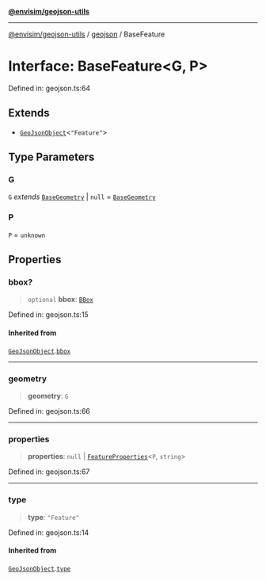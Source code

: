 [**@envisim/geojson-utils**](../../README.md)

---

[@envisim/geojson-utils]() / [geojson](../README.md) / BaseFeature

# Interface: BaseFeature\<G, P\>

Defined in: geojson.ts:64

## Extends

- [`GeoJsonObject`](GeoJsonObject.md)\<`"Feature"`\>

## Type Parameters

### G

`G` _extends_ [`BaseGeometry`](../type-aliases/BaseGeometry.md) \| `null` = [`BaseGeometry`](../type-aliases/BaseGeometry.md)

### P

`P` = `unknown`

## Properties

### bbox?

> `optional` **bbox**: [`BBox`](../type-aliases/BBox.md)

Defined in: geojson.ts:15

#### Inherited from

[`GeoJsonObject`](GeoJsonObject.md).[`bbox`](GeoJsonObject.md#bbox)

---

### geometry

> **geometry**: `G`

Defined in: geojson.ts:66

---

### properties

> **properties**: `null` \| [`FeatureProperties`](../type-aliases/FeatureProperties.md)\<`P`, `string`\>

Defined in: geojson.ts:67

---

### type

> **type**: `"Feature"`

Defined in: geojson.ts:14

#### Inherited from

[`GeoJsonObject`](GeoJsonObject.md).[`type`](GeoJsonObject.md#type)
